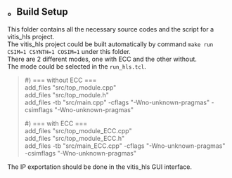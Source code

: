 ## 。Build Setup
This folder contains all the necessary source codes and the script for a vitis_hls project.  
The vitis_hls project could be built automatically by command `make run CSIM=1 CSYNTH=1 COSIM=1` under this folder.  
There are 2 different modes, one with ECC and the other without.  
The mode could be selected in the `run_hls.tcl`.  
>#) === without ECC ===  
>add_files "src/top_module.cpp"  
>add_files "src/top_module.h"  
>add_files -tb "src/main.cpp" -cflags "-Wno-unknown-pragmas" -csimflags "-Wno-unknown-pragmas"  
>
>#) === with ECC ===  
>add_files "src/top_module_ECC.cpp"  
>add_files "src/top_module_ECC.h"  
>add_files -tb "src/main_ECC.cpp" -cflags "-Wno-unknown-pragmas" -csimflags "-Wno-unknown-pragmas"   

The IP exportation should be done in the vitis_hls GUI interface.
